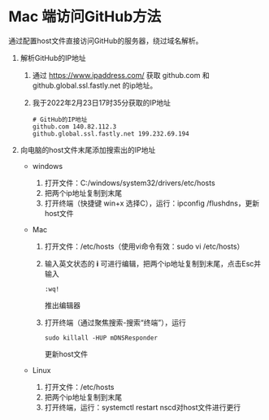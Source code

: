 # Mac 端访问GitHub方法

通过配置host文件直接访问GitHub的服务器，绕过域名解析。

1. 解析GitHub的IP地址

   1. 通过 https://www.ipaddress.com/ 获取 github.com 和 github.global.ssl.fastly.net 的ip地址。

   2. 我于2022年2月23日17时35分获取的IP地址

      ```
      # GitHub的IP地址
      github.com 140.82.112.3
      github.global.ssl.fastly.net 199.232.69.194
      ```

2. 向电脑的host文件末尾添加搜索出的IP地址

   - windows

     1. 打开文件：C:/windows/system32/drivers/etc/hosts
     2. 把两个ip地址复制到末尾
     3. 打开终端（快捷键 win+x 选择C），运行：ipconfig /flushdns，更新host文件

   - Mac

     1. 打开文件：/etc/hosts（使用vi命令有效：sudo vi /etc/hosts）

     2. 输入英文状态的 **i** 可进行编辑，把两个ip地址复制到末尾，点击Esc并输入

        ```
        :wq!
        ```

        推出编辑器

     3. 打开终端（通过聚焦搜索-搜索“终端”），运行

        ```
        sudo killall -HUP mDNSResponder
        ```

        更新host文件

   - Linux

     1. 打开文件：/etc/hosts
     2. 把两个ip地址复制到末尾
     3. 打开终端，运行：systemctl restart nscd对host文件进行更行

